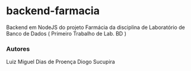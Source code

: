 # backend-farmacia
Backend em NodeJS do projeto Farmácia da disciplina de Laboratório de Banco de Dados ( Primeiro Trabalho de Lab. BD )

### Autores
Luiz Miguel Dias de Proença
Diogo Sucupira
